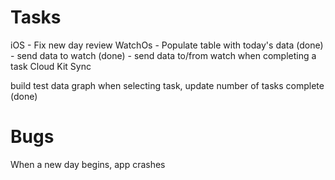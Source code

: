 #  Tasks

iOS
    - Fix new day review 
WatchOs
    - Populate table with today's data (done)
    - send data to watch (done)
    - send data to/from watch when completing a task
Cloud Kit Sync


build test data
graph
when selecting task, update number of tasks complete (done)


# Bugs

When a new day begins, app crashes
